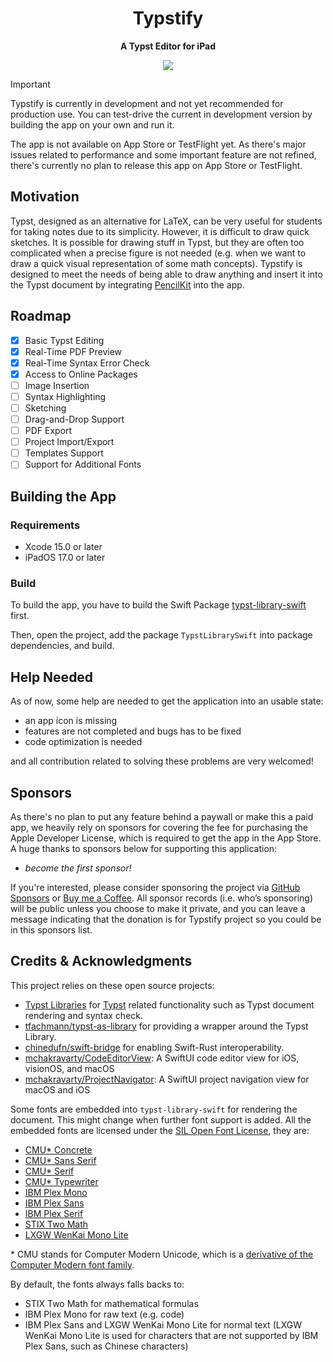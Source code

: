 <h1 align="center">Typstify</h1>

<p align="center"> 
  <b>A Typst Editor for iPad</b>
</p>

<p align="center">
  <a href="LICENSE">
    <img src="https://img.shields.io/badge/License-AGPL--3.0--or--later-important?style=for-the-badge" />
  </a>
</p>

> [!IMPORTANT]
> Typstify is currently in development and not yet recommended for production use. You can test-drive the current in development version by building the app on your own and run it.
>
> The app is not available on App Store or TestFlight yet. As there's major issues related to performance and some important feature are not refined, there's currently no plan to release this app on App Store or TestFlight.

## Motivation

Typst, designed as an alternative for LaTeX, can be very useful for students for taking notes due to its simplicity. However, it is difficult to draw quick sketches. It is possible for drawing stuff in Typst, but they are often too complicated when a precise figure is not needed (e.g. when we want to draw a quick visual representation of some math concepts). Typstify is designed to meet the needs of being able to draw anything and insert it into the Typst document by integrating [PencilKit](https://developer.apple.com/documentation/pencilkit) into the app.

## Roadmap

- [x] Basic Typst Editing
- [x] Real-Time PDF Preview
- [x] Real-Time Syntax Error Check
- [x] Access to Online Packages
- [ ] Image Insertion
- [ ] Syntax Highlighting
- [ ] Sketching
- [ ] Drag-and-Drop Support
- [ ] PDF Export
- [ ] Project Import/Export
- [ ] Templates Support
- [ ] Support for Additional Fonts

## Building the App

### Requirements

- Xcode 15.0 or later
- iPadOS 17.0 or later

### Build

To build the app, you have to build the Swift Package [typst-library-swift](https://github.com/iXORTech/typst-library-swift) first.

Then, open the project, add the package `TypstLibrarySwift` into package dependencies, and build.

## Help Needed

As of now, some help are needed to get the application into an usable state:

- an app icon is missing
- features are not completed and bugs has to be fixed
- code optimization is needed

and all contribution related to solving these problems are very welcomed!

## Sponsors

As there's no plan to put any feature behind a paywall or make this a paid app, we heavily rely on sponsors for covering the fee for purchasing the Apple Developer License, which is required to get the app in the App Store. A huge thanks to sponsors below for supporting this application:

- *become the first sponsor!*

If you're interested, please consider sponsoring the project via [GitHub Sponsors](https://github.com/sponsors/Cubik65536) or [Buy me a Coffee](https://buymeacoffee.com/cubik65536). All sponsor records (i.e. who’s sponsoring) will be public unless you choose to make it private, and you can leave a message indicating that the donation is for Typstify project so you could be in this sponsors list.

## Credits & Acknowledgments

This project relies on these open source projects:

- [Typst Libraries](https://crates.io/crates/typst) for [Typst](https://typst.app) related functionality such as Typst document rendering and syntax check.
- [tfachmann/typst-as-library](https://github.com/tfachmann/typst-as-library) for providing a wrapper around the Typst Library.
- [chinedufn/swift-bridge](https://github.com/chinedufn/swift-bridge) for enabling Swift-Rust interoperability.
- [mchakravarty/CodeEditorView](https://github.com/mchakravarty/CodeEditorView): A SwiftUI code editor view for iOS, visionOS, and macOS
- [mchakravarty/ProjectNavigator](https://github.com/mchakravarty/ProjectNavigator): A SwiftUI project navigation view for macOS and iOS

Some fonts are embedded into `typst-library-swift` for rendering the document. This might change when further font support is added. All the embedded fonts are licensed under the [SIL Open Font License](https://openfontlicense.org/), they are:

- [CMU* Concrete](https://fontlibrary.org/en/font/cmu-concrete)
- [CMU* Sans Serif](https://fontlibrary.org/en/font/cmu-sans-serif)
- [CMU* Serif](https://fontlibrary.org/en/font/cmu-serif)
- [CMU* Typewriter](https://fontlibrary.org/en/font/cmu-typewriter)
- [IBM Plex Mono](https://www.ibm.com/plex/)
- [IBM Plex Sans](https://www.ibm.com/plex/)
- [IBM Plex Serif](https://www.ibm.com/plex/)
- [STIX Two Math](https://stixfonts.org/)
- [LXGW WenKai Mono Lite](https://github.com/lxgw/LxgwWenKai-Lite)

\* CMU stands for Computer Modern Unicode, which is a [derivative of the Computer Modern font family](https://en.wikipedia.org/wiki/Computer_Modern).

By default, the fonts always falls backs to:

- STIX Two Math for mathematical formulas
- IBM Plex Mono for raw text (e.g. code)
- IBM Plex Sans and LXGW WenKai Mono Lite for normal text (LXGW WenKai Mono Lite is used for characters that are not supported by IBM Plex Sans, such as Chinese characters)

